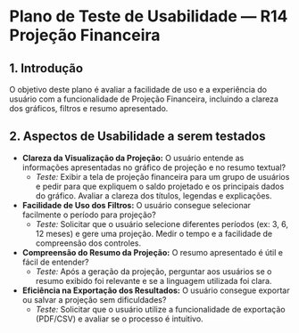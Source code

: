 # Plano de Teste de Usabilidade — R14 Projeção Financeira

## 1. Introdução

O objetivo deste plano é avaliar a facilidade de uso e a experiência do usuário com a funcionalidade de Projeção Financeira, incluindo a clareza dos gráficos, filtros e resumo apresentado.

## 2. Aspectos de Usabilidade a serem testados

- **Clareza da Visualização da Projeção:** O usuário entende as informações apresentadas no gráfico de projeção e no resumo textual?
  - _Teste:_ Exibir a tela de projeção financeira para um grupo de usuários e pedir para que expliquem o saldo projetado e os principais dados do gráfico. Avaliar a clareza dos títulos, legendas e explicações.
- **Facilidade de Uso dos Filtros:** O usuário consegue selecionar facilmente o período para projeção?
  - _Teste:_ Solicitar que o usuário selecione diferentes períodos (ex: 3, 6, 12 meses) e gere uma projeção. Medir o tempo e a facilidade de compreensão dos controles.
- **Compreensão do Resumo da Projeção:** O resumo apresentado é útil e fácil de entender?
  - _Teste:_ Após a geração da projeção, perguntar aos usuários se o resumo exibido foi relevante e se a linguagem utilizada foi clara.
- **Eficiência na Exportação dos Resultados:** O usuário consegue exportar ou salvar a projeção sem dificuldades?
  - _Teste:_ Solicitar que o usuário utilize a funcionalidade de exportação (PDF/CSV) e avaliar se o processo é intuitivo.
